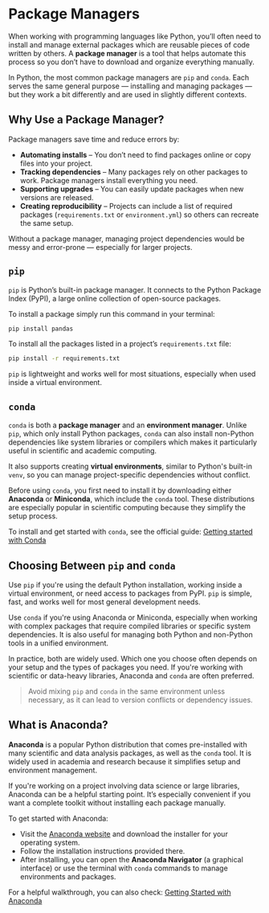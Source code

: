 # Package Managers

When working with programming languages like Python, you’ll often need to install and manage external packages which are reusable pieces of code written by others. A **package manager** is a tool that helps automate this process so you don’t have to download and organize everything manually.

In Python, the most common package managers are `pip` and `conda`. Each serves the same general purpose — installing and managing packages — but they work a bit differently and are used in slightly different contexts.

## Why Use a Package Manager?

Package managers save time and reduce errors by:

- **Automating installs** – You don’t need to find packages online or copy files into your project.
- **Tracking dependencies** – Many packages rely on other packages to work. Package managers install everything you need.
- **Supporting upgrades** – You can easily update packages when new versions are released.
- **Creating reproducibility** – Projects can include a list of required packages (`requirements.txt` or `environment.yml`) so others can recreate the same setup.

Without a package manager, managing project dependencies would be messy and error-prone — especially for larger projects.

## `pip`

`pip` is Python’s built-in package manager. It connects to the Python Package Index (PyPI), a large online collection of open-source packages.

To install a package simply run this command in your terminal:

```bash
pip install pandas
```

To install all the packages listed in a project’s `requirements.txt` file:

```bash
pip install -r requirements.txt
```

`pip` is lightweight and works well for most situations, especially when used inside a virtual environment.

## `conda`

`conda` is both a **package manager** and an **environment manager**. Unlike `pip`, which only install Python packages, `conda` can also install non-Python dependencies like system libraries or compilers which makes it particularly useful in scientific and academic computing.

It also supports creating **virtual environments**, similar to Python's built-in `venv`, so you can manage project-specific dependencies without conflict.

Before using `conda`, you first need to install it by downloading either **Anaconda** or **Miniconda**, which include the `conda` tool. These distributions are especially popular in scientific computing because they simplify the setup process.

To install and get started with `conda`, see the official guide: [Getting started with Conda](https://docs.conda.io/projects/conda/en/stable/user-guide/getting-started.html)

## Choosing Between `pip` and `conda`

Use `pip` if you're using the default Python installation, working inside a virtual environment, or need access to packages from PyPI. `pip` is simple, fast, and works well for most general development needs.

Use `conda` if you're using Anaconda or Miniconda, especially when working with complex packages that require compiled libraries or specific system dependencies. It is also useful for managing both Python and non-Python tools in a unified environment.

In practice, both are widely used. Which one you choose often depends on your setup and the types of packages you need. If you're working with scientific or data-heavy libraries, Anaconda and `conda` are often preferred.

> Avoid mixing `pip` and `conda` in the same environment unless necessary, as it can lead to version conflicts or dependency issues.

## What is Anaconda?

**Anaconda** is a popular Python distribution that comes pre-installed with many scientific and data analysis packages, as well as the `conda` tool. It is widely used in academia and research because it simplifies setup and environment management.

If you're working on a project involving data science or large libraries, Anaconda can be a helpful starting point. It’s especially convenient if you want a complete toolkit without installing each package manually.

To get started with Anaconda:

- Visit the [Anaconda website](https://www.anaconda.com/products/distribution) and download the installer for your operating system.
- Follow the installation instructions provided there.
- After installing, you can open the **Anaconda Navigator** (a graphical interface) or use the terminal with `conda` commands to manage environments and packages.

For a helpful walkthrough, you can also check: [Getting Started with Anaconda](https://docs.anaconda.com/free/anaconda/getting-started/)

